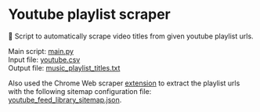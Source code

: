 # Youtube playlist scraper
📜 Script to automatically scrape video titles from given youtube playlist urls.

Main script: [main.py](main.py)  
Input file: [youtube.csv](youtube.csv)  
Output file: [music_playlist_titles.txt](music_playlist_titles.txt)

Also used the Chrome Web scraper [extension](https://chrome.google.com/webstore/detail/web-scraper/jnhgnonknehpejjnehehllkliplmbmhn) to extract the playlist urls with the following sitemap configuration file: [youtube_feed_library_sitemap.json](youtube_feed_library_sitemap.json).